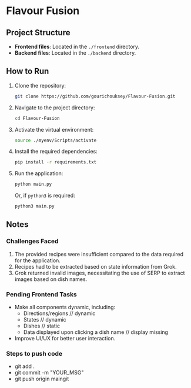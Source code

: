 # Flavour Fusion

## Project Structure
- **Frontend files**: Located in the `./frontend` directory.
- **Backend files**: Located in the `./backend` directory.

## How to Run
1. Clone the repository:
    ```bash
    git clone https://github.com/gourichouksey/Flavour-Fusion.git
    ```
2. Navigate to the project directory:
    ```bash
    cd Flavour-Fusion
    ```
3. Activate the virtual environment:
    ```bash
    source ./myenv/Scripts/activate
    ```
4. Install the required dependencies:
    ```bash
    pip install -r requirements.txt
    ```
5. Run the application:
    ```bash
    python main.py
    ```
    Or, if `python3` is required:
    ```bash
    python3 main.py
    ```

## Notes
### Challenges Faced
1. The provided recipes were insufficient compared to the data required for the application.
2. Recipes had to be extracted based on state information from Grok.
3. Grok returned invalid images, necessitating the use of SERP to extract images based on dish names.

### Pending Frontend Tasks
- Make all components dynamic, including:
  - Directions/regions // dynamic
  - States             // dynamic
  - Dishes             // static
  - Data displayed upon clicking a dish name // display missing
- Improve UI/UX for better user interaction.


### Steps to push code
- git add .
- git commit -m "YOUR_MSG"
- git push origin maingit